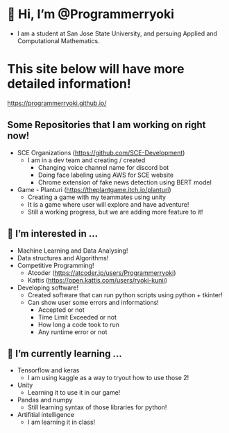# 👋 Hi, I’m @Programmerryoki  
- I am a student at San Jose State University, and persuing Applied and Computational Mathematics.  
# This site below will have more detailed information!
https://programmerryoki.github.io/
## Some Repositories that I am working on right now!
- SCE Organizations (https://github.com/SCE-Development)
  - I am in a dev team and creating / created
    - Changing voice channel name for discord bot
    - Doing face labeling using AWS for SCE website
    - Chrome extension of fake news detection using BERT model
- Game - Planturi (https://theplantgame.itch.io/planturi)
  - Creating a game with my teammates using unity
  - It is a game where user will explore and have adventure!
  - Still a working progress, but we are adding more feature to it!
## 👀 I’m interested in ...
- Machine Learning and Data Analysing!
- Data structures and Algorithms!
- Competitive Programming!
  - Atcoder (https://atcoder.jp/users/Programmerryoki)
  - Kattis (https://open.kattis.com/users/ryoki-kunii)
- Developing software!
  - Created software that can run python scripts using python + tkinter!
  - Can show user some errors and informations!
    - Accepted or not
    - Time Limit Exceeded or not
    - How long a code took to run
    - Any runtime error or not
## 🌱 I’m currently learning ...
- Tensorflow and keras  
  - I am using kaggle as a way to tryout how to use those 2!  
- Unity
  - Learning it to use it in our game!
- Pandas and numpy
  - Still learning syntax of those libraries for python!
- Artifitial intelligence
  - I am learning it in class!

<!---
Programmerryoki/Programmerryoki is a ✨ special ✨ repository because its `README.md` (this file) appears on your GitHub profile.
You can click the Preview link to take a look at your changes.
--->
